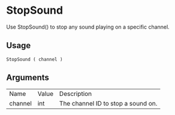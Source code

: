 # StopSound

Use StopSound() to stop any sound playing on a specific channel.

## Usage

`StopSound ( channel )`

## Arguments

<table>
  <tr>
    <td>Name</td>
    <td>Value</td>
    <td>Description</td>
  </tr>
  <tr>
    <td>channel</td>
    <td>int</td>
    <td>The channel ID to stop a sound on.</td>
  </tr>
</table>


